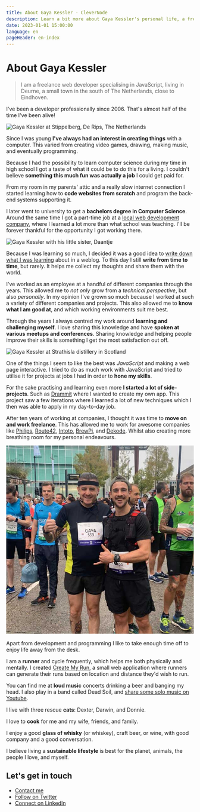 ```yaml
---
title: About Gaya Kessler - CleverNode
description: Learn a bit more about Gaya Kessler's personal life, a freelance web developer.
date: 2023-01-01 15:00:00
language: en
pageHeader: en-index
---
```


# About Gaya Kessler

> I am a freelance web developer specialising in JavaScript, living in Deurne, a small town in the south of The Netherlands, close to Eindhoven.

I've been a developer professionally since 2006. That's almost half of the time I've been alive!

<picture class="picture picture--fullwidth">
    <img src="./gaya-de-rips-stippelberg.jpg" alt="Gaya Kessler at Stippelberg, De Rips, The Netherlands" />
</picture>

Since I was young **I've always had an interest in creating things** with a computer. This varied from creating video games, drawing, making music, and eventually programming.

Because I had the possibility to learn computer science during my time in high school I got a taste of what it could be to do this for a living. I couldn't believe **something this much fun was actually a job** I could get paid for. 

From my room in my parents' attic and a really slow internet connection I started learning how to **code websites from scratch** and program the back-end systems supporting it.

I later went to university to get a **bachelors degree in Computer Science**. Around the same time I got a part-time job at a [local web development company](https://cybox.nl), where I learned a lot more than what school was teaching. I'll be forever thankful for the opportunity I got working there.

<picture class="picture picture--daantje">
    <img src="./gaya-daantje.jpg" alt="Gaya Kessler with his little sister, Daantje" />
</picture>

Because I was learning so much, I decided it was a good idea to [write down what I was learning](https://gaya.pizza) about in a weblog. To this day I still **write from time to time**, but rarely. It helps me collect my thoughts and share them with the world.

I've worked as an employee at a handful of different companies through the years. This allowed me to _not only_ grow from a _technical perspective_, but also _personally_. In my opinion I've grown so much because I worked at such a variety of different companies and projects. This also allowed me to **know what I am good at**, and which working environments suit me best. 

Through the years I always centred my work around **learning and challenging myself**. I love sharing this knowledge and have **spoken at various meetups and conferences**. Sharing knowledge and helping people improve their skills is something I get the most satisfaction out off.

<picture class="picture picture--whisky">
    <img src="./gaya-strathisla.jpg" alt="Gaya Kessler at Strathisla distillery in Scotland" />
</picture>

One of the things I seem to like the best was _JavaScript_ and making a web page interactive. I tried to do as much work with JavaScript and tried to utilise it for projects at jobs I had in order to **hone my skills**.

For the sake practising and learning even more **I started a lot of side-projects**. Such as [Drammit](https://dramm.it) where I wanted to create my own app. This project saw a few iterations where I learned a lot of new techniques which I then was able to apply in my day-to-day job.

After ten years of working at companies, I thought it was time to **move on and work freelance**. This has allowed me to work for awesome companies like [Philips](https://philips.com), [Route42](https://route42.nl), [Intoto](https://intoto.io), [BrewPi](https://brewpi.com), and [Dekode](https://dekode.no). Whilst also creating more breathing room for my personal endeavours.

<picture class="picture picture--marathon">
    <img src="./gaya-marathon-eindhoven.jpg" alt="Gaya Kessler at Eindhoven marathon" />
</picture>

Apart from development and programming I like to take enough time off to enjoy life away from the desk.

I am a **runner** and cycle frequently, which helps me both physically and mentally. I created [Create My Run](https://createmy.run), a small web application where runners can generate their runs based on location and distance they'd wish to run.

You can find me at **loud music** concerts drinking a beer and banging my head. I also play in a band called Dead Soil, and [share some solo music on Youtube](https://www.youtube.com/channel/UChnJcc3EMvjjzx_yc0nUuSA).

I live with three rescue **cats**: Dexter, Darwin, and Donnie.

I love to **cook** for me and my wife, friends, and family. 

I enjoy a good **glass of whisky** (or whiskey), craft beer, or wine, with good company and a good conversation. 

I believe living a **sustainable lifestyle** is best for the planet, animals, the people I love, and myself.

## Let's get in touch

<ul class="find-online">
    <li>
        <a class="find-me find-me--mail" href="#contact">
            Contact me
        </a>
    </li>
    <li>
        <a class="find-me find-me--twitter" href="https://twitter.com/GayaKessler">
            Follow on Twitter
        </a>
    </li>
    <li>
        <a class="find-me find-me--linkedin" href="https://www.linkedin.com/in/gaya-kessler/">
            Connect on LinkedIn
        </a>
    </li>
</ul>
